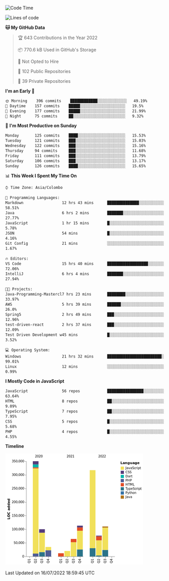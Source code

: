 
<!--START_SECTION:waka-->
![Code Time](http://img.shields.io/badge/Code%20Time-0%20secs-blue)

![Lines of code](https://img.shields.io/badge/From%20Hello%20World%20I%27ve%20Written-1%20Million%20lines%20of%20code-blue)

**🐱 My GitHub Data** 

> 🏆 643 Contributions in the Year 2022
 > 
> 📦 770.6 kB Used in GitHub's Storage 
 > 
> 🚫 Not Opted to Hire
 > 
> 📜 102 Public Repositories 
 > 
> 🔑 39 Private Repositories  
 > 
**I'm an Early 🐤** 

```text
🌞 Morning    396 commits    ████████████░░░░░░░░░░░░░   49.19% 
🌆 Daytime    157 commits    █████░░░░░░░░░░░░░░░░░░░░   19.5% 
🌃 Evening    177 commits    █████░░░░░░░░░░░░░░░░░░░░   21.99% 
🌙 Night      75 commits     ██░░░░░░░░░░░░░░░░░░░░░░░   9.32%

```
📅 **I'm Most Productive on Sunday** 

```text
Monday       125 commits    ████░░░░░░░░░░░░░░░░░░░░░   15.53% 
Tuesday      121 commits    ███░░░░░░░░░░░░░░░░░░░░░░   15.03% 
Wednesday    122 commits    ███░░░░░░░░░░░░░░░░░░░░░░   15.16% 
Thursday     94 commits     ███░░░░░░░░░░░░░░░░░░░░░░   11.68% 
Friday       111 commits    ███░░░░░░░░░░░░░░░░░░░░░░   13.79% 
Saturday     106 commits    ███░░░░░░░░░░░░░░░░░░░░░░   13.17% 
Sunday       126 commits    ████░░░░░░░░░░░░░░░░░░░░░   15.65%

```


📊 **This Week I Spent My Time On** 

```text
⌚︎ Time Zone: Asia/Colombo

💬 Programming Languages: 
Markdown                 12 hrs 43 mins      ██████████████░░░░░░░░░░░   58.51% 
Java                     6 hrs 2 mins        ███████░░░░░░░░░░░░░░░░░░   27.77% 
JavaScript               1 hr 15 mins        █░░░░░░░░░░░░░░░░░░░░░░░░   5.78% 
JSON                     54 mins             █░░░░░░░░░░░░░░░░░░░░░░░░   4.16% 
Git Config               21 mins             ░░░░░░░░░░░░░░░░░░░░░░░░░   1.67%

🔥 Editors: 
VS Code                  15 hrs 40 mins      ██████████████████░░░░░░░   72.06% 
IntelliJ                 6 hrs 4 mins        ███████░░░░░░░░░░░░░░░░░░   27.94%

🐱‍💻 Projects: 
Java-Programming-Mastercl7 hrs 23 mins       ████████░░░░░░░░░░░░░░░░░   33.97% 
AWS                      5 hrs 39 mins       ██████░░░░░░░░░░░░░░░░░░░   26.0% 
Spring5                  2 hrs 49 mins       ███░░░░░░░░░░░░░░░░░░░░░░   12.96% 
test-driven-react        2 hrs 37 mins       ███░░░░░░░░░░░░░░░░░░░░░░   12.09% 
Test Driven Development w45 mins             █░░░░░░░░░░░░░░░░░░░░░░░░   3.52%

💻 Operating System: 
Windows                  21 hrs 32 mins      ████████████████████████░   99.01% 
Linux                    12 mins             ░░░░░░░░░░░░░░░░░░░░░░░░░   0.99%

```

**I Mostly Code in JavaScript** 

```text
JavaScript               56 repos            ████████████████░░░░░░░░░   63.64% 
HTML                     8 repos             ██░░░░░░░░░░░░░░░░░░░░░░░   9.09% 
TypeScript               7 repos             ██░░░░░░░░░░░░░░░░░░░░░░░   7.95% 
CSS                      5 repos             █░░░░░░░░░░░░░░░░░░░░░░░░   5.68% 
PHP                      4 repos             █░░░░░░░░░░░░░░░░░░░░░░░░   4.55%

```


**Timeline**

![Chart not found](https://raw.githubusercontent.com/ccweerasinghe1994/ccweerasinghe1994/master/charts/bar_graph.png) 


 Last Updated on 16/07/2022 18:59:45 UTC
<!--END_SECTION:waka-->
